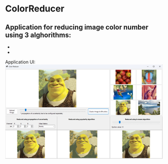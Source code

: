 # ColorReducer
Application for reducing image color number using 3 alghorithms:
-
-
-
Application UI:
![ColorReducer](ColorReducer.png)
